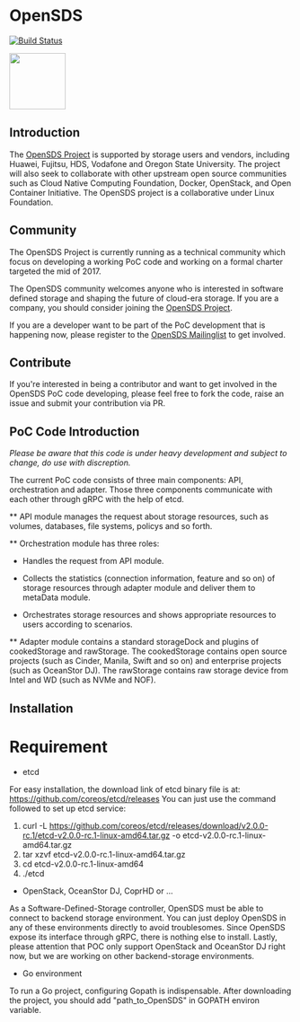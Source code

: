 # OpenSDS

[![Build Status](https://travis-ci.org/opensds/opensds.svg?branch=master)](https://travis-ci.org/opensds/opensds)

<img src="https://www.opensds.io/wp-content/uploads/2016/11/logo_opensds.png" width="100">

## Introduction

The [OpenSDS Project](https://opensds.io/) is supported by storage users and vendors, including
Huawei, Fujitsu, HDS, Vodafone and Oregon State University. The project
will also seek to collaborate with other upstream open source communities
such as Cloud Native Computing Foundation, Docker, OpenStack, and Open
Container Initiative. The OpenSDS project is a collaborative under Linux
Foundation.

## Community

The OpenSDS Project is currently running as a technical community which
focus on developing a working PoC code and working on a formal charter
targeted the mid of 2017.

The OpenSDS community welcomes anyone who is interested in software defined
storage and shaping the future of cloud-era storage. If you are a company,
you should consider joining the [OpenSDS Project](https://opensds.io/). 

If you are a developer want to be part of the PoC development that is happening
now, please register to the [OpenSDS Mailinglist](https://groups.google.com/forum/#!forum/opensds-dev/) to get involved.

## Contribute

If you're interested in being a contributor and want to get involved in the
OpenSDS PoC code developing, please feel free to fork the code, raise an issue
and submit your contribution via PR. 

## PoC Code Introduction

_Please be aware that this code is under heavy development and subject to
change, do use with discreption._

The current PoC code consists of three main components: API, orchestration and
adapter. Those three components communicate with each other through gRPC with
the help of etcd.

** API module manages the request about storage resources, such as volumes, 
databases, file systems, policys and so forth.

** Orchestration module has three roles:

* Handles the request from API module.

* Collects the statistics (connection information, feature and so on) of
   storage resources through adapter module and deliver them to metaData
   module.
   
* Orchestrates storage resources and shows appropriate resources to users
   according to scenarios.

** Adapter module contains a standard storageDock and plugins of cookedStorage
and rawStorage. The cookedStorage contains open source projects (such as
Cinder, Manila, Swift and so on) and enterprise projects (such as
OceanStor DJ). The rawStorage contains raw storage device from Intel and
WD (such as NVMe and NOF).

## Installation

# Requirement

* etcd

For easy installation, the download link of etcd binary file is at: https://github.com/coreos/etcd/releases
You can just use the command followed to set up etcd service:
1. curl -L  https://github.com/coreos/etcd/releases/download/v2.0.0-rc.1/etcd-v2.0.0-rc.1-linux-amd64.tar.gz -o etcd-v2.0.0-rc.1-linux-amd64.tar.gz
2. tar xzvf etcd-v2.0.0-rc.1-linux-amd64.tar.gz
3. cd etcd-v2.0.0-rc.1-linux-amd64
4. ./etcd

* OpenStack, OceanStor DJ, CoprHD or ...

As a Software-Defined-Storage controller, OpenSDS must be able to connect to backend storage environment. You can just deploy OpenSDS in any of these environments directly to avoid troublesomes. Since OpenSDS expose its interface through gRPC, there is nothing else to install. Lastly, please attention that POC only support OpenStack and OceanStor DJ right now, but we are working on other backend-storage environments.

* Go environment

To run a Go project, configuring Gopath is indispensable. After downloading the project, you should add "path_to_OpenSDS" in GOPATH environ variable.

